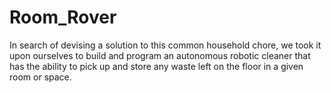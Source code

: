 # Room_Rover
In search of devising a solution to this common household chore, we took it upon ourselves to build and program an autonomous robotic cleaner that has the ability to pick up and store any waste left on the floor in a given room or space.
